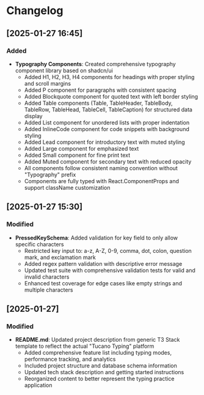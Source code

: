 # Changelog

## [2025-01-27 16:45]

### Added
- **Typography Components**: Created comprehensive typography component library based on shadcn/ui
  - Added H1, H2, H3, H4 components for headings with proper styling and scroll margins
  - Added P component for paragraphs with consistent spacing
  - Added Blockquote component for quoted text with left border styling
  - Added Table components (Table, TableHeader, TableBody, TableRow, TableHead, TableCell, TableCaption) for structured data display
  - Added List component for unordered lists with proper indentation
  - Added InlineCode component for code snippets with background styling
  - Added Lead component for introductory text with muted styling
  - Added Large component for emphasized text
  - Added Small component for fine print text
  - Added Muted component for secondary text with reduced opacity
  - All components follow consistent naming convention without "Typography" prefix
  - Components are fully typed with React.ComponentProps and support className customization

## [2025-01-27 15:30]

### Modified
- **PressedKeySchema**: Added validation for key field to only allow specific characters
  - Restricted key input to: a-z, A-Z, 0-9, comma, dot, colon, question mark, and exclamation mark
  - Added regex pattern validation with descriptive error message
  - Updated test suite with comprehensive validation tests for valid and invalid characters
  - Enhanced test coverage for edge cases like empty strings and multiple characters

## [2025-01-27]

### Modified
- **README.md**: Updated project description from generic T3 Stack template to reflect the actual "Tucano Typing" platform
  - Added comprehensive feature list including typing modes, performance tracking, and analytics
  - Included project structure and database schema information
  - Updated tech stack description and getting started instructions
  - Reorganized content to better represent the typing practice application
